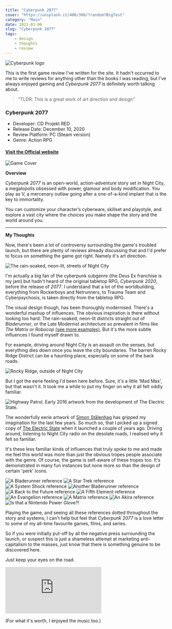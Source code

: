 ```yaml
---
title: "Cyberpunk 2077"
cover: "https://unsplash.it/400/300/?random?BigTest"
category: "Main"
date: 2021-01-06
slug: "Cyberpunk 2077"
tags:
    - design
    - thoughts
    - review
---
```



![Cyberpunk logo](/cyberpunk-logo.png)

This is the first game review I've written for the site. It hadn't occurred to me to write reviews for anything other than the books I was reading, but I've always enjoyed gaming and *Cyberpunk 2077* is definitely worth talking about.

<blockquote>"TLDR: This is a great work of art direction and design"</blockquote>

<div class="book-info">
    <div class="left">
        <h3>Cyberpunk 2077</h3>
        <ul>
            <li>Developer: CD Projekt RED</li>
            <li>Release Date: December 10, 2020</li>
            <li>Review Platform: PC (Steam version)</li>
            <li>Genre: Action RPG</li>
        </ul>
        <a href="https://www.cyberpunk.net"><h4>Visit the Official website</h4></a>
    </div>
    <img class="cover" src="/cyberpunk-box-art.jpg" alt="Game Cover" />
</div>

**Overview**

*Cyberpunk 2077* is an open-world, action-adventure story set in Night City, a megalopolis obsessed with power, glamour and body modification. You play as V, a mercenary outlaw going after a one-of-a-kind implant that is the key to immortality.

You can customize your character’s cyberware, skillset and playstyle, and explore a vast city where the choices you make shape the story and the world around you.

---

**My Thoughts**

Now, there's been a lot of controversy surrounding the game's troubled launch, but there are plenty of reviews already discussing that and I'd prefer to focus on something the game got right. Namely it's art direction.

<img class="illustration" src="/cyberpunk-screenshot.jpg" alt="The rain-soaked, neon-lit, streets of Night City" />

I'm actually a big fan of the cyberpunk subgenre (the Deus Ex franchise is my jam) but hadn't heard of the original tabletop RPG, *Cyberpunk 2020*, before the release of *2077*. I understand that a lot of the worldbuilding, everything from Rockerboys and Netrunners, to Trauma Team and Cyberpsychosis, is taken directly from the tabletop RPG.

The visual design though, has been thoroughly modernised. There's a wonderful mashup of influences. The obvious inspiration is there without looking too hard: The rain-soaked, neon-lit districts straight out of *Bladerunner*, or the Late Modernist architecture so prevalent in films like *The Matrix* or *Robocop* [(see more examples)](https://99percentinvisible.org/article/architecture-evil-dystopian-megacorps-speculative-fiction/). But it's the more subtle influences I found myself drawn to.

For example, driving around Night City is an assault on the senses, but everything dies down once you leave the city boundaries. The barren Rocky Ridge District can be a haunting place, especially on some of the back roads.

<img class="illustration" src="/comparison-cyberpunk.jpg" alt="Rocky Ridge, outside of Night City" />

But I got the eerie feeling I'd been here before. Sure, it's a little 'Mad Max', but that wasn't it. It took me a while to put my finger on why it all felt oddly familiar.

<img class="illustration" src="/comparison-stalenhag.jpg" alt="Highway Patrol. Early 2016 artwork from the development of The Electric State." />

The wonderfully eerie artwork of [Simon Stålenhag](https://www.simonstalenhag.se/index.html) has gripped my imagination for the last few years. So much so, that I picked up a signed copy of [The Electric State](http://www.simonstalenhag.se/es.html) when it launched a couple of years ago. Driving around, listening to Night City radio on the desolate roads, I realised why it felt so familiar.

It's these less familiar kinds of influences that truly spoke to me and made me feel this world was more than just the obvious tropes people associate with the genre. Of course, the game is self-aware of these tropes too. It's demonstrated in many fun instances but none more so than the design of certain 'perk' icons.

<div class="note layers">
    <img class="layer" src="/assassin-perk.png" alt="A Bladerunner reference" />
    <img class="layer" src="/bartmoss-legacy-perk.png" alt="A Star Trek reference" />
    <img class="layer" src="/biosynergy-perk.png" alt="A System Shock reference" />
    <img class="layer" src="/edgerunner-artisan-perk.png" alt="Another Bladerunner reference" />
    <img class="layer" src="/crazy-science-perk.png" alt="A Back to the Future reference" />
    <img class="layer" src="/extended-interface-network-perk.png" alt="A Fifth Element reference" />
    <img class="layer" src="/head-start-perk.png" alt="An Evangelion reference" />
    <img class="layer" src="/pain-is-an-illusion-perk.png" alt="A Matrix reference" />
    <img class="layer" src="/revamp-perk.png" alt="An Akira reference" />
    <img class="layer" src="/almost-in-perk.png" alt="Is that a Nintendo Power Glove?!" />
</div>

Playing the game, and seeing all these references dotted throughout the story and systems, I can't help but feel that *Cyberpunk 2077* is a love letter to some of my all-time favourite games, films, and series.

So if you were initially put-off by all the negative press surrounding the launch, or suspect this is just a shameless attempt at marketing anti-capitalism to the masses, just know that there is something genuine to be discovered here.

Just keep your eyes on the road.

<iframe src="https://open.spotify.com/embed/album/4IzV5XnSOvOBZ2z9WKsi3W" width="300" height="145" margin-bottom="20" frameborder="0" allowtransparency="true" allow="encrypted-media"></iframe>

(For what it's worth, I enjoyed the music too.)